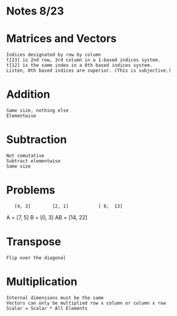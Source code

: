 # Notes 8/23

# Matrices and Vectors
    Indices designated by row by column
    t[23] is 2nd row, 3rd column in a 1-based indices system.
    t[12] is the same index in a 0th based indices system.
    Listen, 0th based indices are superior. (This is subjective.)

# Addition
    Same size, nothing else
    Elementwise

# Subtraction
    Not comutative
    Subtract elementwise
    Same size

# Problems
       [4, 3]        [2, 1]           [ 8,  13]
A = [7, 5]  B = [0, 3] AB = [14, 22]

# Transpose
    Flip over the diagonal
    
# Multiplication
    Internal dimensions must be the same
    Vectors can only be multiplied row x column or column x row
    Scalar = Scalar * All Elements

